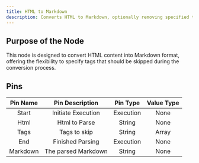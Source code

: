 ```yaml
---
title: HTML to Markdown
description: Converts HTML to Markdown, optionally removing specified tags.
---
```


## Purpose of the Node
This node is designed to convert HTML content into Markdown format, offering the flexibility to specify tags that should be skipped during the conversion process.

## Pins

| Pin Name | Pin Description | Pin Type | Value Type |
|:----------:|:-------------:|:------:|:------:|
| Start | Initiate Execution | Execution | None |
| Html | Html to Parse | String | None |
| Tags | Tags to skip | String | Array |
| End | Finished Parsing | Execution | None |
| Markdown | The parsed Markdown | String | None |